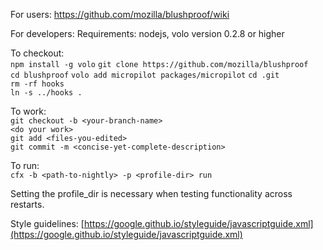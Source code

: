 For users: https://github.com/mozilla/blushproof/wiki

For developers:
Requirements: nodejs, volo version 0.2.8 or higher

To checkout:  
    `npm install -g volo`
    `git clone https://github.com/mozilla/blushproof`  
    `cd blushproof`
    `volo add micropilot packages/micropilot`
    `cd .git`  
    `rm -rf hooks`  
    `ln -s ../hooks .`

To work:  
    `git checkout -b <your-branch-name>`  
    `<do your work>`  
    `git add <files-you-edited>`  
    `git commit -m <concise-yet-complete-description>`  

To run:  
    `cfx -b <path-to-nightly> -p <profile-dir> run`

Setting the profile_dir is necessary when testing functionality across
restarts.

Style guidelines: [https://google.github.io/styleguide/javascriptguide.xml](https://google.github.io/styleguide/javascriptguide.xml)

